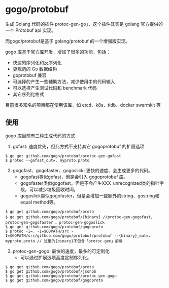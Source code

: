 # gogo/protobuf
生成 Golang 代码的插件 protoc-gen-go」，这个插件其实是 golang 官方提供的 一个 Protobuf api 实现。

而gogo/protobuf是基于 golang/protobuf 的一个增强版实现。

gogo 库基于官方库开发，增加了很多的功能，包括：

- 快速的序列化和反序列化
- 更规范的 Go 数据结构
- goprotobuf 兼容
- 可选择的产生一些辅助方法，减少使用中的代码输入
- 可以选择产生测试代码和 benchmark 代码
- 其它序列化格式

目前很多知名的项目都在使用该库，如 etcd、k8s、tidb、docker swarmkit 等

## 使用
gogo 库目前有三种生成代码的方式
1. gofast: 速度优先，但此方式不支持其它 gogoprotobuf 的扩展选项
```shell script
$ go get github.com/gogo/protobuf/protoc-gen-gofast
$ protoc --gofast_out=. myproto.proto
```
2. gogofast、gogofaster、gogoslick: 更快的速度、会生成更多的代码。
   - gogofast类似gofast，但是会引入 gogoprotobuf 库。
   - gogofaster类似gogofast，但是不会产生XXX_unrecognized类的指针字段，可以减少垃圾回收时间。
   - gogoslick类似gogofaster，但是会增加一些额外的string、gostring和equal method等。
```shell
$ go get github.com/gogo/protobuf/proto
$ go get github.com/gogo/protobuf/{binary} //protoc-gen-gogofast、protoc-gen-gogofaster 、protoc-gen-gogoslick 
$ go get github.com/gogo/protobuf/gogoproto
$ protoc -I=. -I=$GOPATH/src -I=$GOPATH/src/github.com/gogo/protobuf/protobuf --{binary}_out=. myproto.proto // 这里的{binary}不包含「protoc-gen」前缀
```

3. protoc-gen-gogo: 最快的速度，最多的可定制化
   - 可以通过扩展选项高度定制序列化。
```shell
$ go get github.com/gogo/protobuf/proto
$ go get github.com/gogo/protobuf/jsonpb
$ go get github.com/gogo/protobuf/protoc-gen-gogo
$ go get github.com/gogo/protobuf/gogoproto
```
